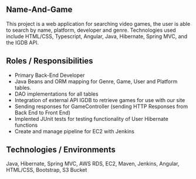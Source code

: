 ## **Name-And-Game**
This project is a web application for searching video games, the user is able to search by name, platform, developer and genre. Technologies used include HTML/CSS, Typescript, Angular, Java, Hibernate, Spring MVC, and the IGDB API.

## **Roles / Responsibilities**
- Primary Back-End Developer
- Java Beans and ORM mapping for Genre, Game, User and Platform tables.
- DAO implementations for all tables
- Integration of external API IGDB to retrieve games for use with our site
- Sending responses for GameController (sending HTTP Responses from Back End to Front End)
- Implented JUnit tests for testing functionality of User Hibernate functions
- Create and manage pipeline for EC2 with Jenkins
## **Technologies / Environments** 
Java, Hibernate, Spring MVC, AWS RDS, EC2, Maven, Jenkins, Angular, HTML/CSS, Bootstrap, S3 Bucket
